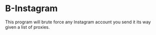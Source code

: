 # B-Instagram
This program will brute force any Instagram account you send it its way given a list of proxies.
